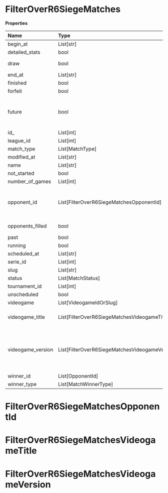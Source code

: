 # FilterOverR6SiegeMatches

**Properties**

| Name              | Type                                           | Required | Description                                                                                                                                                                                                               |
| :---------------- | :--------------------------------------------- | :------- | :------------------------------------------------------------------------------------------------------------------------------------------------------------------------------------------------------------------------ |
| begin_at          | List[str]                                      | ❌       |                                                                                                                                                                                                                           |
| detailed_stats    | bool                                           | ❌       | Whether the match offers full stats                                                                                                                                                                                       |
| draw              | bool                                           | ❌       | Whether result of the match is a draw                                                                                                                                                                                     |
| end_at            | List[str]                                      | ❌       |                                                                                                                                                                                                                           |
| finished          | bool                                           | ❌       |                                                                                                                                                                                                                           |
| forfeit           | bool                                           | ❌       | Whether match was forfeited                                                                                                                                                                                               |
| future            | bool                                           | ❌       | `true` for future matches only, `false` for past matches only. <br/>Filtering is done on the `begin_at` value, so matches with `running` status will not appear if `true`.                                                |
| id\_              | List[int]                                      | ❌       |                                                                                                                                                                                                                           |
| league_id         | List[int]                                      | ❌       |                                                                                                                                                                                                                           |
| match_type        | List[MatchType]                                | ❌       |                                                                                                                                                                                                                           |
| modified_at       | List[str]                                      | ❌       |                                                                                                                                                                                                                           |
| name              | List[str]                                      | ❌       |                                                                                                                                                                                                                           |
| not_started       | bool                                           | ❌       |                                                                                                                                                                                                                           |
| number_of_games   | List[int]                                      | ❌       |                                                                                                                                                                                                                           |
| opponent_id       | List[FilterOverR6SiegeMatchesOpponentId]       | ❌       | A Team or a Player (id or slug). You can use`filter[winner_type]=Team` or `filter[winner_type]=Player` to focus on teams or players.                                                                                      |
| opponents_filled  | bool                                           | ❌       | Whether a match has opponents filled i.e. opponents are not TBD.                                                                                                                                                          |
| past              | bool                                           | ❌       |                                                                                                                                                                                                                           |
| running           | bool                                           | ❌       |                                                                                                                                                                                                                           |
| scheduled_at      | List[str]                                      | ❌       |                                                                                                                                                                                                                           |
| serie_id          | List[int]                                      | ❌       |                                                                                                                                                                                                                           |
| slug              | List[str]                                      | ❌       |                                                                                                                                                                                                                           |
| status            | List[MatchStatus]                              | ❌       |                                                                                                                                                                                                                           |
| tournament_id     | List[int]                                      | ❌       |                                                                                                                                                                                                                           |
| unscheduled       | bool                                           | ❌       |                                                                                                                                                                                                                           |
| videogame         | List[VideogameIdOrSlug]                        | ❌       |                                                                                                                                                                                                                           |
| videogame_title   | List[FilterOverR6SiegeMatchesVideogameTitle]   | ❌       | A videogame title id or slug. <br/>Only for `/csgo/*`, `/codmw/*`, `/fifa/*` and `/ow/*` endpoints <br/>                                                                                                                  |
| videogame_version | List[FilterOverR6SiegeMatchesVideogameVersion] | ❌       | Filter by the names of videogame versions, all versions using `filter[videogame_version]=all`, or by the latest version using `filter[videogame_version]=latest` <br/>Only for `valorant/*` and `/lol/*` endpoints. <br/> |
| winner_id         | List[OpponentId]                               | ❌       |                                                                                                                                                                                                                           |
| winner_type       | List[MatchWinnerType]                          | ❌       |                                                                                                                                                                                                                           |

# FilterOverR6SiegeMatchesOpponentId

# FilterOverR6SiegeMatchesVideogameTitle

# FilterOverR6SiegeMatchesVideogameVersion

<!-- This file was generated by liblab | https://liblab.com/ -->
